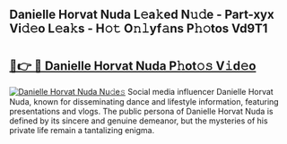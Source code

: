 ## Danielle Horvat Nuda L𝚎a𝚔ed N𝚞𝚍e - Part-xyx Vi𝚍𝚎o L𝚎a𝚔s - H𝚘𝚝 O𝚗𝚕yf𝚊ns P𝚑𝚘tos Vd9T1

# <h2><a href="http://kfb7nx.oniu.top/?m=Danielle+Horvat+Nuda">🔗👉 🔴 Danielle Horvat Nuda P𝚑ot𝚘𝚜 V𝚒d𝚎o</a></h2>

[![Danielle Horvat Nuda Nu𝚍e𝚜](https://i.imgur.com/0qMVB7G.gif)](http://kfb7nx.oniu.top/?m=Danielle+Horvat+Nuda)
Social media influencer Danielle Horvat Nuda, known for disseminating dance and lifestyle information, featuring presentations and vlogs. The public persona of Danielle Horvat Nuda is defined by its sincere and genuine demeanor, but the mysteries of his private life remain a tantalizing enigma.  
